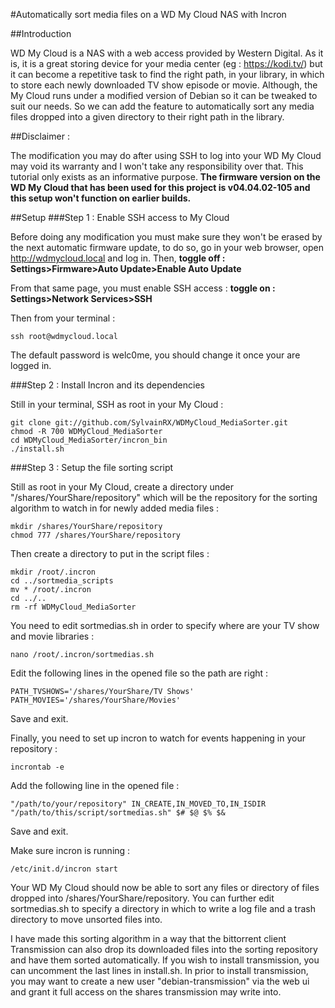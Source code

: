 #Automatically sort media files on a WD My Cloud NAS with Incron

##Introduction

WD My Cloud is a NAS with a web access provided by Western Digital.
As it is, it is a great storing device for your media center
(eg : https://kodi.tv/) but it can become a repetitive task to find
the right path, in your library, in which to store each newly
downloaded TV show episode or movie. Although, the My Cloud runs
under a modified version of Debian so it can be tweaked to suit
our needs. So we can add the feature to automatically sort any
media files dropped into a given directory to their right path in
the library.


##Disclaimer :

The modification you may do after using SSH to log into your WD My
Cloud may void its warranty and I won't take any responsibility
over that. This tutorial only exists as an informative purpose.
<b>The firmware version on the WD My Cloud that has been used for
this project is v04.04.02-105 and this setup won't function on
earlier builds.</b>


##Setup
###Step 1 : Enable SSH access to My Cloud

Before doing any modification you must make sure they won't be
erased by the next automatic firmware update, to do so, go in your
web browser, open http://wdmycloud.local and log in. Then,
<b>toggle off : Settings>Firmware>Auto Update>Enable
Auto Update </b>


From that same page, you must enable SSH access :
<b>toggle on : Settings>Network Services>SSH</b>

Then from your terminal : 
```
ssh root@wdmycloud.local
```
The default password is welc0me, you should change it once your are
logged in.


###Step 2 : Install Incron and its dependencies

Still in your terminal, SSH as root in your My Cloud :
```
git clone git://github.com/SylvainRX/WDMyCloud_MediaSorter.git
chmod -R 700 WDMyCloud_MediaSorter
cd WDMyCloud_MediaSorter/incron_bin
./install.sh
```


###Step 3 : Setup the file sorting script

Still as root in your My Cloud, create a directory under
"/shares/YourShare/repository" which will be the repository for the
sorting algorithm to watch in for newly added media files :
```
mkdir /shares/YourShare/repository
chmod 777 /shares/YourShare/repository
```


Then create a directory to put in the script files :
```
mkdir /root/.incron
cd ../sortmedia_scripts
mv * /root/.incron
cd ../..
rm -rf WDMyCloud_MediaSorter
```


You need to edit sortmedias.sh in order to specify where are your
TV show and movie libraries :
```
nano /root/.incron/sortmedias.sh
```
Edit the following lines in the opened file so the path are right :
```
PATH_TVSHOWS='/shares/YourShare/TV Shows'
PATH_MOVIES='/shares/YourShare/Movies'
```
Save and exit.


Finally, you need to set up incron to watch for events happening in
your repository :
```
incrontab -e
```
Add the following line in the opened file :
```
"/path/to/your/repository" IN_CREATE,IN_MOVED_TO,IN_ISDIR "/path/to/this/script/sortmedias.sh" $# $@ $% $&
```
Save and exit.


Make sure incron is running :
```
/etc/init.d/incron start
```


Your WD My Cloud should now be able to sort any files or directory
of files dropped into /shares/YourShare/repository. You can further
edit sortmedias.sh to specify a directory in which to write a log file
and a trash directory to move unsorted files into.

I have made this sorting algorithm in a way that the bittorrent
client Transmission can also drop its downloaded files into the
sorting repository and have them sorted automatically. If you wish
to install transmission, you can uncomment the last lines in install.sh.
In prior to install transmission, you may want to create a new user
"debian-transmission" via the web ui and grant it full access on the shares
transmission may write into.
